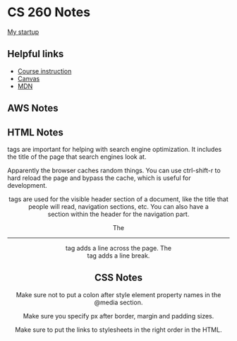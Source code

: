 # CS 260 Notes

[My startup](https://simon.cs260.click)

## Helpful links

- [Course instruction](https://github.com/webprogramming260)
- [Canvas](https://byu.instructure.com)
- [MDN](https://developer.mozilla.org)

## AWS Notes


## HTML Notes

<head> tags are important for helping with search engine optimization. It includes the title of the page that search engines look at.

Apparently the browser caches random things. You can use ctrl-shift-r to hard reload the page and bypass the cache, which is useful for development.

<header> tags are used for the visible header section of a document, like the title that people will read, navigation sections, etc. You can also have a <nav> section within the header for the navigation part.

The <hr> tag adds a line across the page. The <br> tag adds a line break.

## CSS Notes

Make sure not to put a colon after style element property names in the @media section.

Make sure you specify px after border, margin and padding sizes.

Make sure to put the links to stylesheets in the right order in the HTML.
